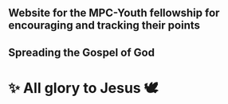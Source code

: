 
## Website for the MPC-Youth fellowship for encouraging and tracking their points

## Spreading the Gospel of God

# ✨ All glory to Jesus 🕊️

